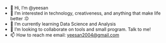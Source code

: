 - 👋 Hi, I’m @yeesan
- 👀 I’m interested in technology, creativeness, and anything that make life better :D
- 🌱 I’m currently learning Data Science and Analysis
- 💞️ I’m looking to collaborate on tools and small program. Talk to me!
- 📫 How to reach me email: yeesan2004@gmail.com

<!---
yeesan/yeesan is a ✨ special ✨ repository because its `README.md` (this file) appears on your GitHub profile.
You can click the Preview link to take a look at your changes.
--->
